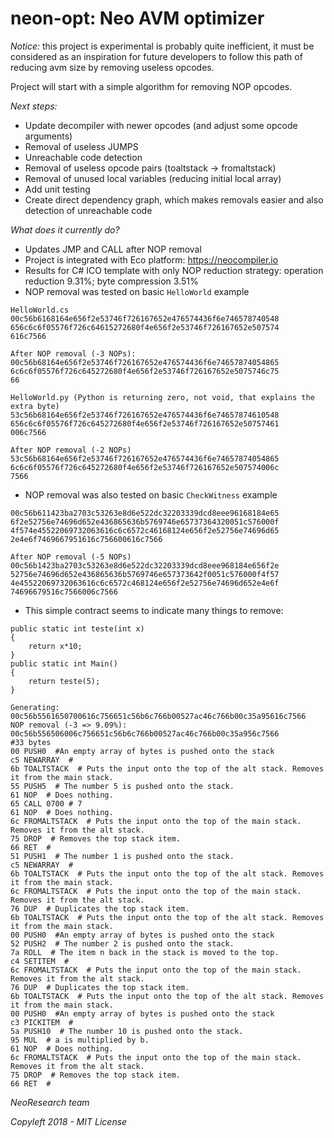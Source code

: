 # neon-opt: Neo AVM optimizer

*Notice:* this project is experimental is probably quite inefficient, it must
be considered as an inspiration for future developers to follow this path of
reducing avm size by removing useless opcodes.

Project will start with a simple algorithm for removing NOP opcodes.

*Next steps:*
- Update decompiler with newer opcodes (and adjust some opcode arguments)
- Removal of useless JUMPS
- Unreachable code detection
- Removal of useless opcode pairs (toaltstack -> fromaltstack)
- Removal of unused local variables (reducing initial local array)
- Add unit testing
- Create direct dependency graph, which makes removals easier and also detection of unreachable code


*What does it currently do?*
- Updates JMP and CALL after NOP removal
- Project is integrated with Eco platform: https://neocompiler.io
- Results for C# ICO template with only NOP reduction strategy: operation reduction 9.31%; byte compression 3.51%
- NOP removal was tested on basic `HelloWorld` example
```
HelloWorld.cs
00c56b6168164e656f2e53746f726167652e476574436f6e746578740548
656c6c6f05576f726c64615272680f4e656f2e53746f726167652e507574
616c7566

After NOP removal (-3 NOPs):
00c56b68164e656f2e53746f726167652e476574436f6e74657874054865
6c6c6f05576f726c645272680f4e656f2e53746f726167652e5075746c75
66
```

```
HelloWorld.py (Python is returning zero, not void, that explains the extra byte)
53c56b68164e656f2e53746f726167652e476574436f6e74657874610548
656c6c6f05576f726c645272680f4e656f2e53746f726167652e50757461
006c7566

After NOP removal (-2 NOPs)
53c56b68164e656f2e53746f726167652e476574436f6e74657874054865
6c6c6f05576f726c645272680f4e656f2e53746f726167652e507574006c
7566
```

- NOP removal was also tested on basic `CheckWitness` example
```
00c56b611423ba2703c53263e8d6e522dc32203339dcd8eee96168184e65
6f2e52756e74696d652e436865636b5769746e65737364320051c576000f
4f574e45522069732063616c6c6572c46168124e656f2e52756e74696d65
2e4e6f7469667951616c756600616c7566

After NOP removal (-5 NOPs)
00c56b1423ba2703c53263e8d6e522dc32203339dcd8eee968184e656f2e
52756e74696d652e436865636b5769746e657373642f0051c576000f4f57
4e45522069732063616c6c6572c468124e656f2e52756e74696d652e4e6f
74696679516c7566006c7566
```

- This simple contract seems to indicate many things to remove:
```
public static int teste(int x)
{
    return x*10;
}
public static int Main()
{
    return teste(5);
}

Generating: 00c56b5561650700616c756651c56b6c766b00527ac46c766b00c35a95616c7566
NOP removal (-3 => 9.09%): 00c56b556506006c756651c56b6c766b00527ac46c766b00c35a956c7566
#33 bytes
00 PUSH0  #An empty array of bytes is pushed onto the stack
c5 NEWARRAY  #
6b TOALTSTACK  # Puts the input onto the top of the alt stack. Removes it from the main stack.
55 PUSH5  # The number 5 is pushed onto the stack.
61 NOP  # Does nothing.
65 CALL 0700 # 7
61 NOP  # Does nothing.
6c FROMALTSTACK  # Puts the input onto the top of the main stack. Removes it from the alt stack.
75 DROP  # Removes the top stack item.
66 RET  #
51 PUSH1  # The number 1 is pushed onto the stack.
c5 NEWARRAY  #
6b TOALTSTACK  # Puts the input onto the top of the alt stack. Removes it from the main stack.
6c FROMALTSTACK  # Puts the input onto the top of the main stack. Removes it from the alt stack.
76 DUP  # Duplicates the top stack item.
6b TOALTSTACK  # Puts the input onto the top of the alt stack. Removes it from the main stack.
00 PUSH0  #An empty array of bytes is pushed onto the stack
52 PUSH2  # The number 2 is pushed onto the stack.
7a ROLL  # The item n back in the stack is moved to the top.
c4 SETITEM  #
6c FROMALTSTACK  # Puts the input onto the top of the main stack. Removes it from the alt stack.
76 DUP  # Duplicates the top stack item.
6b TOALTSTACK  # Puts the input onto the top of the alt stack. Removes it from the main stack.
00 PUSH0  #An empty array of bytes is pushed onto the stack
c3 PICKITEM  #
5a PUSH10  # The number 10 is pushed onto the stack.
95 MUL  # a is multiplied by b.
61 NOP  # Does nothing.
6c FROMALTSTACK  # Puts the input onto the top of the main stack. Removes it from the alt stack.
75 DROP  # Removes the top stack item.
66 RET  #
```

_NeoResearch team_

_Copyleft 2018 - MIT License_
